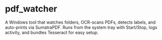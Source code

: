 # pdf_watcher
A Windows tool that watches folders, OCR-scans PDFs, detects labels, and auto-prints via SumatraPDF. Runs from the system tray with Start/Stop, logs activity, and bundles Tesseract for easy setup.
